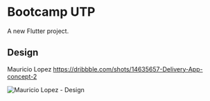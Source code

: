 # Bootcamp UTP

A new Flutter project.

## Design
Mauricio Lopez
https://dribbble.com/shots/14635657-Delivery-App-concept-2

![Mauricio Lopez - Design](https://cdn.dribbble.com/users/5722038/screenshots/14635657/media/bed66140fd183b94851100b70df0aeba.png)
